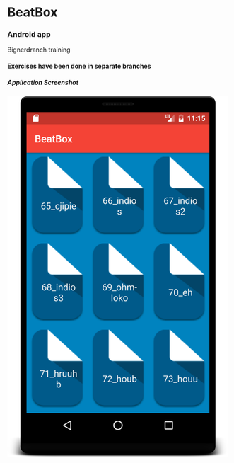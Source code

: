 # BeatBox
### Android app
Bignerdranch training

#### Exercises have been done in separate branches

##### Application Screenshot
![alt Application Screenshot](screenshot.png?raw=true)